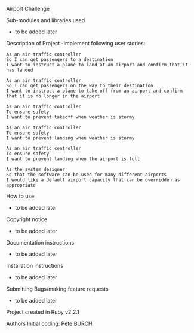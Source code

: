 Airport Challenge

Sub-modules and libraries used
- to be added later

Description of Project
-implement following user stories:

    As an air traffic controller
    So I can get passengers to a destination
    I want to instruct a plane to land at an airport and confirm that it has landed

    As an air traffic controller
    So I can get passengers on the way to their destination
    I want to instruct a plane to take off from an airport and confirm that it is no longer in the airport

    As an air traffic controller
    To ensure safety
    I want to prevent takeoff when weather is stormy

    As an air traffic controller
    To ensure safety
    I want to prevent landing when weather is stormy

    As an air traffic controller
    To ensure safety
    I want to prevent landing when the airport is full

    As the system designer
    So that the software can be used for many different airports
    I would like a default airport capacity that can be overridden as appropriate

How to use
- to be added later

Copyright notice
- to be added later

Documentation instructions
- to be added later

Installation instructions
- to be added later

Submitting Bugs/making feature requests
- to be added later

Project created in Ruby v2.2.1

Authors
Initial coding: Pete BURCH
